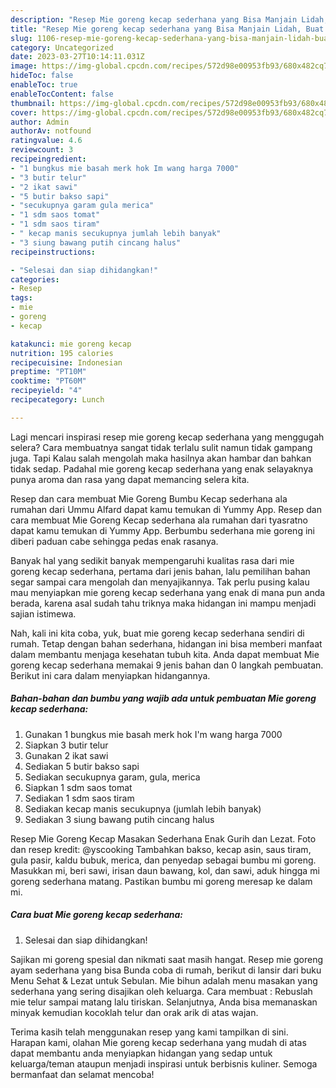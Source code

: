 ```yaml
---
description: "Resep Mie goreng kecap sederhana yang Bisa Manjain Lidah, Buat Buka Puasa Lezat"
title: "Resep Mie goreng kecap sederhana yang Bisa Manjain Lidah, Buat Buka Puasa Lezat"
slug: 1106-resep-mie-goreng-kecap-sederhana-yang-bisa-manjain-lidah-buat-buka-puasa-lezat
category: Uncategorized
date: 2023-03-27T10:14:11.031Z
image: https://img-global.cpcdn.com/recipes/572d98e00953fb93/680x482cq70/mie-goreng-kecap-sederhana-foto-resep-utama.jpg
hideToc: false
enableToc: true
enableTocContent: false
thumbnail: https://img-global.cpcdn.com/recipes/572d98e00953fb93/680x482cq70/mie-goreng-kecap-sederhana-foto-resep-utama.jpg
cover: https://img-global.cpcdn.com/recipes/572d98e00953fb93/680x482cq70/mie-goreng-kecap-sederhana-foto-resep-utama.jpg
author: Admin
authorAv: notfound
ratingvalue: 4.6
reviewcount: 3
recipeingredient:
- "1 bungkus mie basah merk hok Im wang harga 7000"
- "3 butir telur"
- "2 ikat sawi"
- "5 butir bakso sapi"
- "secukupnya garam gula merica"
- "1 sdm saos tomat"
- "1 sdm saos tiram"
- " kecap manis secukupnya jumlah lebih banyak"
- "3 siung bawang putih cincang halus"
recipeinstructions:

- "Selesai dan siap dihidangkan!"
categories:
- Resep
tags:
- mie
- goreng
- kecap

katakunci: mie goreng kecap 
nutrition: 195 calories
recipecuisine: Indonesian
preptime: "PT10M"
cooktime: "PT60M"
recipeyield: "4"
recipecategory: Lunch

---
```



Lagi mencari inspirasi resep mie goreng kecap sederhana yang menggugah selera? Cara membuatnya sangat tidak terlalu sulit namun tidak gampang juga. Tapi Kalau salah mengolah maka hasilnya akan hambar dan bahkan tidak sedap. Padahal mie goreng kecap sederhana yang enak selayaknya punya aroma dan rasa yang dapat memancing selera kita.


Resep dan cara membuat Mie Goreng Bumbu Kecap sederhana ala rumahan dari Ummu Alfard dapat kamu temukan di Yummy App. Resep dan cara membuat Mie Goreng Kecap sederhana ala rumahan dari tyasratno dapat kamu temukan di Yummy App. Berbumbu sederhana mie goreng ini diberi paduan cabe sehingga pedas enak rasanya.

Banyak hal yang sedikit banyak mempengaruhi kualitas rasa dari mie goreng kecap sederhana, pertama dari jenis bahan, lalu pemilihan bahan segar sampai cara mengolah dan menyajikannya. Tak perlu pusing kalau mau menyiapkan mie goreng kecap sederhana yang enak di mana pun anda berada, karena asal sudah tahu triknya maka hidangan ini mampu menjadi sajian istimewa.


Nah, kali ini kita coba, yuk, buat mie goreng kecap sederhana sendiri di rumah. Tetap dengan bahan sederhana, hidangan ini bisa memberi manfaat dalam membantu menjaga kesehatan tubuh kita. Anda dapat membuat Mie goreng kecap sederhana memakai 9 jenis bahan dan 0 langkah pembuatan. Berikut ini cara dalam menyiapkan hidangannya.

<!--inarticleads1-->

##### Bahan-bahan dan bumbu yang wajib ada untuk pembuatan Mie goreng kecap sederhana:

1. Gunakan 1 bungkus mie basah merk hok I&#39;m wang harga 7000
1. Siapkan 3 butir telur
1. Gunakan 2 ikat sawi
1. Sediakan 5 butir bakso sapi
1. Sediakan secukupnya garam, gula, merica
1. Siapkan 1 sdm saos tomat
1. Sediakan 1 sdm saos tiram
1. Sediakan  kecap manis secukupnya (jumlah lebih banyak)
1. Sediakan 3 siung bawang putih cincang halus


Resep Mie Goreng Kecap Masakan Sederhana Enak Gurih dan Lezat. Foto dan resep kredit: @yscooking Tambahkan bakso, kecap asin, saus tiram, gula pasir, kaldu bubuk, merica, dan penyedap sebagai bumbu mi goreng. Masukkan mi, beri sawi, irisan daun bawang, kol, dan sawi, aduk hingga mi goreng sederhana matang. Pastikan bumbu mi goreng meresap ke dalam mi. 

<!--inarticleads2-->

##### Cara buat Mie goreng kecap sederhana:


1. Selesai dan siap dihidangkan!

Sajikan mi goreng spesial dan nikmati saat masih hangat. Resep mie goreng ayam sederhana yang bisa Bunda coba di rumah, berikut di lansir dari buku Menu Sehat &amp; Lezat untuk Sebulan. Mie bihun adalah menu masakan yang sederhana yang sering disajikan oleh keluarga. Cara membuat : Rebuslah mie telur sampai matang lalu tiriskan. Selanjutnya, Anda bisa memanaskan minyak kemudian kocoklah telur dan orak arik di atas wajan. 

Terima kasih telah menggunakan resep yang kami tampilkan di sini. Harapan kami, olahan Mie goreng kecap sederhana yang mudah di atas dapat membantu anda menyiapkan hidangan yang sedap untuk keluarga/teman ataupun menjadi inspirasi untuk berbisnis kuliner. Semoga bermanfaat dan selamat mencoba!
